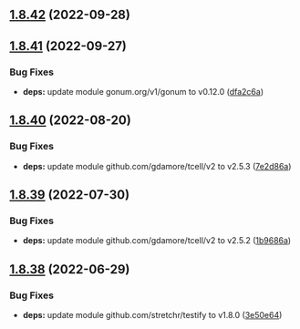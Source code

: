 ## [1.8.42](https://github.com/dds/aoc2019/compare/v1.8.41...v1.8.42) (2022-09-28)



## [1.8.41](https://github.com/dds/aoc2019/compare/v1.8.40...v1.8.41) (2022-09-27)


### Bug Fixes

* **deps:** update module gonum.org/v1/gonum to v0.12.0 ([dfa2c6a](https://github.com/dds/aoc2019/commit/dfa2c6ae1f4e3c8d52fb8cb2575f6e6cbfca7ed0))



## [1.8.40](https://github.com/dds/aoc2019/compare/v1.8.39...v1.8.40) (2022-08-20)


### Bug Fixes

* **deps:** update module github.com/gdamore/tcell/v2 to v2.5.3 ([7e2d86a](https://github.com/dds/aoc2019/commit/7e2d86a6dc09370558607e407aeddbfd6e7783eb))



## [1.8.39](https://github.com/dds/aoc2019/compare/v1.8.38...v1.8.39) (2022-07-30)


### Bug Fixes

* **deps:** update module github.com/gdamore/tcell/v2 to v2.5.2 ([1b9686a](https://github.com/dds/aoc2019/commit/1b9686ae8ede2878e77faced0f3b111c06386cf1))



## [1.8.38](https://github.com/dds/aoc2019/compare/v1.8.37...v1.8.38) (2022-06-29)


### Bug Fixes

* **deps:** update module github.com/stretchr/testify to v1.8.0 ([3e50e64](https://github.com/dds/aoc2019/commit/3e50e64478802da68d4fc609dff5f84e0bb10e0b))



